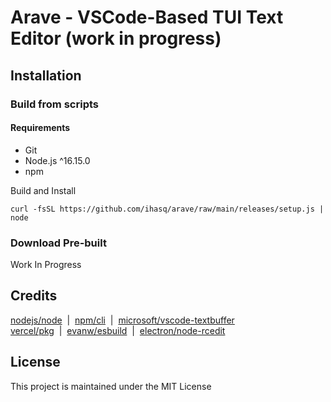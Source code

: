 # Arave - VSCode-Based TUI Text Editor (work in progress)

## Installation

### Build from scripts
#### Requirements
+ Git
+ Node.js ^16.15.0
+ npm

Build and Install
```
curl -fsSL https://github.com/ihasq/arave/raw/main/releases/setup.js | node
```

### Download Pre-built
Work In Progress

## Credits
[nodejs/node](https://github.com/nodejs/node#readme)&nbsp;&nbsp;|&nbsp;&nbsp;[npm/cli](https://github.com/npm/cli#readme)&nbsp;&nbsp;|&nbsp;&nbsp;[microsoft/vscode-textbuffer](https://github.com/microsoft/vscode-textbuffer#readme)\
[vercel/pkg](https://github.com/vercel/pkg#readme)&nbsp;&nbsp;|&nbsp;&nbsp;[evanw/esbuild](https://github.com/evanw/esbuild#readme)&nbsp;&nbsp;|&nbsp;&nbsp;[electron/node-rcedit](https://github.com/electron/node-rcedit#readme)

## License
This project is maintained under the MIT License

